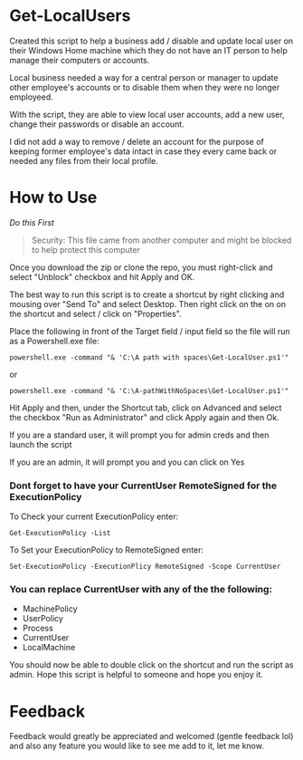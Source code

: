 # Get-LocalUsers

Created this script to help a business add / disable and update local user on their Windows Home machine which they do not have an IT person to help
manage their computers or accounts.

Local business needed a way for a central person or manager to update other employee's accounts or to disable them when they were no longer
employeed. 

With the script, they are able to view local user accounts, add a new user, change their passwords or disable an account.

I did not add a way to remove / delete an account for the purpose of keeping former employee's data intact in case they every came back or needed any files from 
their local profile.


# How to Use

*Do this First*
> Security: This file came from another computer and might be blocked to help protect this computer

Once you download the zip or clone the repo, you must right-click and select "Unblock" checkbox and hit Apply and OK.

The best way to run this script is to create a shortcut by right clicking and mousing over "Send To" and select Desktop. 
Then right click on the on on the shortcut and select / click on "Properties".

Place the following in front of the Target field / input field so the file will run as a Powershell.exe file:

`powershell.exe -command "& 'C:\A path with spaces\Get-LocalUser.ps1'"`

or

`powershell.exe -command "& 'C:\A-pathWithNoSpaces\Get-LocalUser.ps1'"`

Hit Apply and then, under the Shortcut tab, click on Advanced and select the checkbox "Run as Administrator" and click Apply again and then Ok.

If you are a standard user, it will prompt you for admin creds and then launch the script

If you are an admin, it will prompt you and you can click on Yes

### Dont forget to have your CurrentUser RemoteSigned for the ExecutionPolicy

To Check your current ExecutionPolicy enter:

`Get-ExecutionPolicy -List`

To Set your ExecutionPolicy to RemoteSigned enter:

`Set-ExecutionPolicy -ExecutionPlicy RemoteSigned -Scope CurrentUser`

### You can replace CurrentUser with any of the the following:

* MachinePolicy
* UserPolicy
* Process
* CurrentUser
* LocalMachine


You should now be able to double click on the shortcut and run the script as admin. Hope this script is helpful to someone and hope you enjoy it.

# Feedback
Feedback would greatly be appreciated and welcomed (gentle feedback lol) and also any feature you would like to see me add to it, let me know. 
